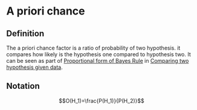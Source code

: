 # A priori chance
## Definition
The a priori chance factor is a ratio of probability of two hypothesis. it compares how likely is the hypothesis one compared to hypothesis two. It can be seen as part of [Proportional form of Bayes Rule](Proportional%20form%20of%20Bayes%20Rule.md) in [Comparing two hypothesis given data](Comparing%20two%20hypothesis%20given%20data.md).
## Notation
$$O(H_1)=\frac{P(H_1)}{P(H_2)}$$

